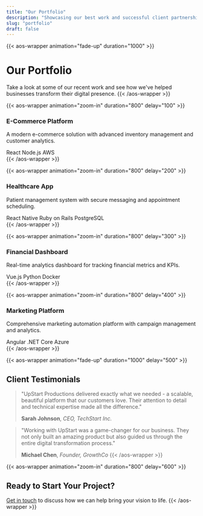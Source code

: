 ```yaml
---
title: "Our Portfolio"
description: "Showcasing our best work and successful client partnerships"
slug: "portfolio"
draft: false
---
```


{{< aos-wrapper animation="fade-up" duration="1000" >}}
# Our Portfolio

Take a look at some of our recent work and see how we've helped businesses transform their digital presence.
{{< /aos-wrapper >}}

<div class="grid grid-cols-1 md:grid-cols-2 gap-8 mt-8">

{{< aos-wrapper animation="zoom-in" duration="800" delay="100" >}}
<div class="bg-white dark:bg-gray-800 rounded-lg shadow-lg overflow-hidden">
  <div class="h-48 bg-gradient-to-br from-blue-500 to-purple-600"></div>
  <div class="p-6">
    <h3 class="text-xl font-bold mb-2">E-Commerce Platform</h3>
    <p class="text-gray-600 dark:text-gray-300 mb-4">A modern e-commerce solution with advanced inventory management and customer analytics.</p>
    <div class="flex flex-wrap gap-2">
      <span class="px-2 py-1 bg-blue-100 text-blue-800 rounded text-sm">React</span>
      <span class="px-2 py-1 bg-green-100 text-green-800 rounded text-sm">Node.js</span>
      <span class="px-2 py-1 bg-purple-100 text-purple-800 rounded text-sm">AWS</span>
    </div>
  </div>
</div>
{{< /aos-wrapper >}}

{{< aos-wrapper animation="zoom-in" duration="800" delay="200" >}}
<div class="bg-white dark:bg-gray-800 rounded-lg shadow-lg overflow-hidden">
  <div class="h-48 bg-gradient-to-br from-green-500 to-teal-600"></div>
  <div class="p-6">
    <h3 class="text-xl font-bold mb-2">Healthcare App</h3>
    <p class="text-gray-600 dark:text-gray-300 mb-4">Patient management system with secure messaging and appointment scheduling.</p>
    <div class="flex flex-wrap gap-2">
      <span class="px-2 py-1 bg-blue-100 text-blue-800 rounded text-sm">React Native</span>
      <span class="px-2 py-1 bg-red-100 text-red-800 rounded text-sm">Ruby on Rails</span>
      <span class="px-2 py-1 bg-yellow-100 text-yellow-800 rounded text-sm">PostgreSQL</span>
    </div>
  </div>
</div>
{{< /aos-wrapper >}}

{{< aos-wrapper animation="zoom-in" duration="800" delay="300" >}}
<div class="bg-white dark:bg-gray-800 rounded-lg shadow-lg overflow-hidden">
  <div class="h-48 bg-gradient-to-br from-orange-500 to-red-600"></div>
  <div class="p-6">
    <h3 class="text-xl font-bold mb-2">Financial Dashboard</h3>
    <p class="text-gray-600 dark:text-gray-300 mb-4">Real-time analytics dashboard for tracking financial metrics and KPIs.</p>
    <div class="flex flex-wrap gap-2">
      <span class="px-2 py-1 bg-blue-100 text-blue-800 rounded text-sm">Vue.js</span>
      <span class="px-2 py-1 bg-green-100 text-green-800 rounded text-sm">Python</span>
      <span class="px-2 py-1 bg-orange-100 text-orange-800 rounded text-sm">Docker</span>
    </div>
  </div>
</div>
{{< /aos-wrapper >}}

{{< aos-wrapper animation="zoom-in" duration="800" delay="400" >}}
<div class="bg-white dark:bg-gray-800 rounded-lg shadow-lg overflow-hidden">
  <div class="h-48 bg-gradient-to-br from-purple-500 to-pink-600"></div>
  <div class="p-6">
    <h3 class="text-xl font-bold mb-2">Marketing Platform</h3>
    <p class="text-gray-600 dark:text-gray-300 mb-4">Comprehensive marketing automation platform with campaign management and analytics.</p>
    <div class="flex flex-wrap gap-2">
      <span class="px-2 py-1 bg-blue-100 text-blue-800 rounded text-sm">Angular</span>
      <span class="px-2 py-1 bg-green-100 text-green-800 rounded text-sm">.NET Core</span>
      <span class="px-2 py-1 bg-blue-100 text-blue-800 rounded text-sm">Azure</span>
    </div>
  </div>
</div>
{{< /aos-wrapper >}}

</div>

{{< aos-wrapper animation="fade-up" duration="1000" delay="500" >}}
## Client Testimonials

> "UpStart Productions delivered exactly what we needed - a scalable, beautiful platform that our customers love. Their attention to detail and technical expertise made all the difference."
> 
> **Sarah Johnson**, *CEO, TechStart Inc.*

> "Working with UpStart was a game-changer for our business. They not only built an amazing product but also guided us through the entire digital transformation process."
> 
> **Michael Chen**, *Founder, GrowthCo*
{{< /aos-wrapper >}}

{{< aos-wrapper animation="zoom-in" duration="800" delay="600" >}}
## Ready to Start Your Project?

[Get in touch](/contact) to discuss how we can help bring your vision to life.
{{< /aos-wrapper >}}
